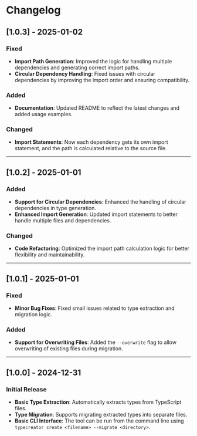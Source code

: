 # Changelog

## [1.0.3] - 2025-01-02
### Fixed
- **Import Path Generation**: Improved the logic for handling multiple dependencies and generating correct import paths.
- **Circular Dependency Handling**: Fixed issues with circular dependencies by improving the import order and ensuring compatibility.

### Added
- **Documentation**: Updated README to reflect the latest changes and added usage examples.

### Changed
- **Import Statements**: Now each dependency gets its own import statement, and the path is calculated relative to the source file.

---

## [1.0.2] - 2025-01-01
### Added
- **Support for Circular Dependencies**: Enhanced the handling of circular dependencies in type generation.
- **Enhanced Import Generation**: Updated import statements to better handle multiple files and dependencies.

### Changed
- **Code Refactoring**: Optimized the import path calculation logic for better flexibility and maintainability.

---

## [1.0.1] - 2025-01-01
### Fixed
- **Minor Bug Fixes**: Fixed small issues related to type extraction and migration logic.

### Added
- **Support for Overwriting Files**: Added the `--overwrite` flag to allow overwriting of existing files during migration.

---

## [1.0.0] - 2024-12-31
### Initial Release
- **Basic Type Extraction**: Automatically extracts types from TypeScript files.
- **Type Migration**: Supports migrating extracted types into separate files.
- **Basic CLI Interface**: The tool can be run from the command line using `typecreator create <filename> --migrate <directory>`.

